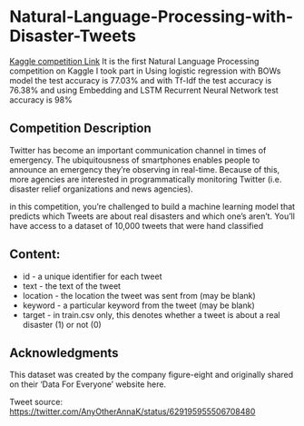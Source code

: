 # Natural-Language-Processing-with-Disaster-Tweets
[ Kaggle competition Link](https://www.kaggle.com/c/nlp-getting-started/overview)
It is the first Natural Language Processing competition on Kaggle I took part in Using logistic regression with BOWs model the  test accuracy is 77.03% and with Tf-Idf the test accuracy is 76.38% and using Embedding and LSTM Recurrent Neural Network test accuracy is 98%
## Competition Description
Twitter has become an important communication channel in times of emergency.
The ubiquitousness of smartphones enables people to announce an emergency they’re observing in real-time. Because of this, more agencies are interested in programmatically monitoring Twitter (i.e. disaster relief organizations and news agencies).

in this competition, you’re challenged to build a machine learning model that predicts which Tweets are about real disasters and which one’s aren’t. You’ll have access to a dataset of 10,000 tweets that were hand classified

## Content:
* id - a unique identifier for each tweet
* text - the text of the tweet
* location - the location the tweet was sent from (may be blank)
* keyword - a particular keyword from the tweet (may be blank)
* target - in train.csv only, this denotes whether a tweet is about a real disaster (1) or not (0)

## Acknowledgments
This dataset was created by the company figure-eight and originally shared on their ‘Data For Everyone’ website here.

Tweet source: https://twitter.com/AnyOtherAnnaK/status/629195955506708480
